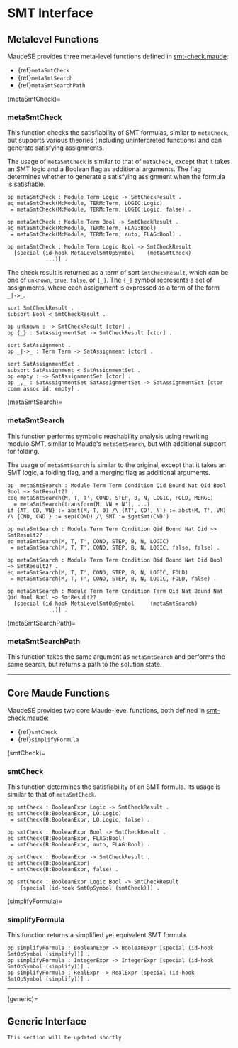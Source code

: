 # SMT Interface

## Metalevel Functions

MaudeSE provides three meta-level functions defined in [smt-check.maude](https://github.com/postechsv/maude-se/blob/main/src/smt-check.maude): 

* {ref}`metaSmtCheck`
* {ref}`metaSmtSearch`
* {ref}`metaSmtSearchPath`

(metaSmtCheck)=
### metaSmtCheck

This function checks the satisfiability of SMT formulas, similar to `metaCheck`, but supports various theories 
(including uninterpreted functions) and can generate satisfying assignments.

The usage of `metaSmtCheck` is similar to that of `metaCheck`, except that it takes an SMT logic and a Boolean flag as additional arguments. 
The flag determines whether to generate a satisfying assignment when the formula is satisfiable.

```maude
op metaSmtCheck : Module Term Logic -> SmtCheckResult .
eq metaSmtCheck(M:Module, TERM:Term, LOGIC:Logic) 
 = metaSmtCheck(M:Module, TERM:Term, LOGIC:Logic, false) .
  
op metaSmtCheck : Module Term Bool -> SmtCheckResult .
eq metaSmtCheck(M:Module, TERM:Term, FLAG:Bool) 
 = metaSmtCheck(M:Module, TERM:Term, auto, FLAG:Bool) .

op metaSmtCheck : Module Term Logic Bool -> SmtCheckResult
  [special (id-hook MetaLevelSmtOpSymbol    (metaSmtCheck)
            ...)] .
```

The check result is returned as a term of sort `SmtCheckResult`, which can be one of `unknown`, `true`, `false`, or `{_}`.
The `{_}` symbol represents a set of assignments, where each assignment is expressed as a term of the form `_|->_`.

```maude
sort SmtCheckResult .
subsort Bool < SmtCheckResult .

op unknown : -> SmtCheckResult [ctor] .
op {_} : SatAssignmentSet -> SmtCheckResult [ctor] .

sort SatAssignment .
op _|->_ : Term Term -> SatAssignment [ctor] .

sort SatAssignmentSet .
subsort SatAssignment < SatAssignmentSet .
op empty : -> SatAssignmentSet [ctor] .
op _,_ : SatAssignmentSet SatAssignmentSet -> SatAssignmentSet [ctor comm assoc id: empty] .
```

(metaSmtSearch)=
### metaSmtSearch

This function performs symbolic reachability analysis using rewriting modulo SMT, similar to Maude's `metaSmtSearch`, but with additional support for folding.

The usage of `metaSmtSearch` is similar to the original, except that it takes an SMT logic, a folding flag, and a merging flag as additional arguments.

```maude
op  metaSmtSearch : Module Term Term Condition Qid Bound Nat Qid Bool Bool ~> SmtResult2? .
ceq metaSmtSearch(M, T, T', COND, STEP, B, N, LOGIC, FOLD, MERGE)
  = metaSmtSearch(transform(M, VN + N'), ...)
if {AT, CD, VN} := abst(M, T, 0) /\ {AT', CD', N'} := abst(M, T', VN)
/\ {CND, CND'} := sep(COND) /\ SMT := $getSmt(CND') .

op metaSmtSearch : Module Term Term Condition Qid Bound Nat Qid ~> SmtResult2? .
eq metaSmtSearch(M, T, T', COND, STEP, B, N, LOGIC)
 = metaSmtSearch(M, T, T', COND, STEP, B, N, LOGIC, false, false) .

op metaSmtSearch : Module Term Term Condition Qid Bound Nat Qid Bool ~> SmtResult2? .
eq metaSmtSearch(M, T, T', COND, STEP, B, N, LOGIC, FOLD)
 = metaSmtSearch(M, T, T', COND, STEP, B, N, LOGIC, FOLD, false) .

op metaSmtSearch : Module Term Term Condition Term Qid Nat Bound Nat Qid Bool Bool ~> SmtResult2?
  [special (id-hook MetaLevelSmtOpSymbol     (metaSmtSearch)
            ...)] .
```
 
(metaSmtSearchPath)=
### metaSmtSearchPath

This function takes the same argument as `metaSmtSearch` and performs the same search, but returns a path to the solution state.

---

## Core Maude Functions

MaudeSE provides two core Maude-level functions, both defined in [smt-check.maude](https://github.com/postechsv/maude-se/blob/main/src/smt-check.maude):

* {ref}`smtCheck`
* {ref}`simplifyFormula`

(smtCheck)=
### smtCheck

This function determines the satisfiability of an SMT formula. Its usage is similar to that of `metaSmtCheck`.


```maude
op smtCheck : BooleanExpr Logic -> SmtCheckResult .
eq smtCheck(B:BooleanExpr, LO:Logic) 
 = smtCheck(B:BooleanExpr, LO:Logic, false) .

op smtCheck : BooleanExpr Bool -> SmtCheckResult .
eq smtCheck(B:BooleanExpr, FLAG:Bool) 
 = smtCheck(B:BooleanExpr, auto, FLAG:Bool) .

op smtCheck : BooleanExpr -> SmtCheckResult .
eq smtCheck(B:BooleanExpr) 
 = smtCheck(B:BooleanExpr, false) .

op smtCheck : BooleanExpr Logic Bool -> SmtCheckResult 
    [special (id-hook SmtOpSymbol (smtCheck))] .
```

(simplifyFormula)=
### simplifyFormula

This function returns a simplified yet equivalent SMT formula.

```maude
op simplifyFormula : BooleanExpr -> BooleanExpr [special (id-hook SmtOpSymbol (simplify))] .
op simplifyFormula : IntegerExpr -> IntegerExpr [special (id-hook SmtOpSymbol (simplify))] .
op simplifyFormula : RealExpr -> RealExpr [special (id-hook SmtOpSymbol (simplify))] .
```

---

(generic)=
## Generic Interface

```{important}
This section will be updated shortly.
```